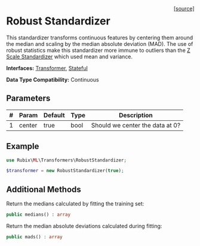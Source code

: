 <span style="float:right;"><a href="https://github.com/RubixML/RubixML/blob/master/src/Transformers/RobustStandardizer.php">[source]</a></span>

# Robust Standardizer
This standardizer transforms continuous features by centering them around the median and scaling by the median absolute deviation (MAD). The use of robust statistics make this standardizer more immune to outliers than the [Z Scale Standardizer](#z-scale-standardizer) which used mean and variance.

**Interfaces:** [Transformer](api.md#transformer), [Stateful](api.md#stateful)

**Data Type Compatibility:** Continuous

## Parameters
| # | Param | Default | Type | Description | 
|---|---|---|---|---|
| 1 | center | true | bool | Should we center the data at 0? |

## Example
```php
use Rubix\ML\Transformers\RobustStandardizer;

$transformer = new RobustStandardizer(true);
```

## Additional Methods
Return the medians calculated by fitting the training set:
```php
public medians() : array
```

Return the median absolute deviations calculated during fitting:
```php
public mads() : array
```
